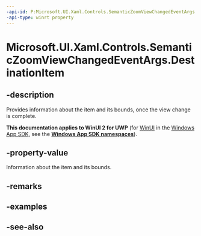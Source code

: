 ```yaml
---
-api-id: P:Microsoft.UI.Xaml.Controls.SemanticZoomViewChangedEventArgs.DestinationItem
-api-type: winrt property
---
```


<!-- Property syntax
public Windows.UI.Xaml.Controls.SemanticZoomLocation DestinationItem { get;  set; }
-->

# Microsoft.UI.Xaml.Controls.SemanticZoomViewChangedEventArgs.DestinationItem

## -description
Provides information about the item and its bounds, once the view change is complete.

**This documentation applies to WinUI 2 for UWP** (for [WinUI](/windows/apps/winui/winui3/) in the [Windows App SDK](/windows/apps/windows-app-sdk/), see the **[Windows App SDK namespaces](/windows/windows-app-sdk/api/winrt/)**).

## -property-value
Information about the item and its bounds.

## -remarks

## -examples

## -see-also
